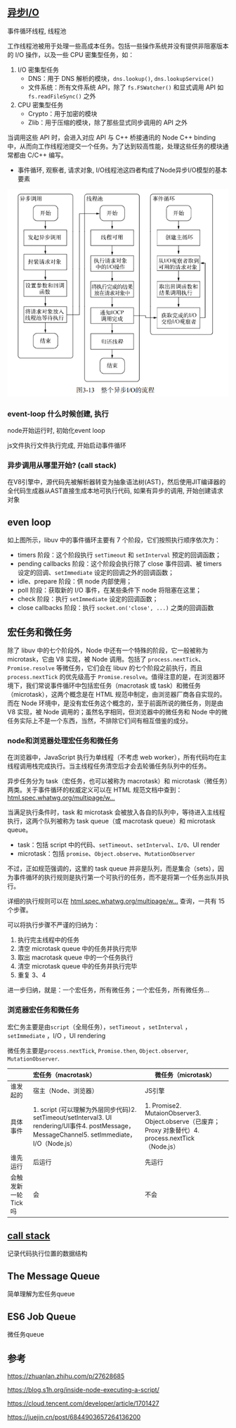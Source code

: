 ## [异步I/O](../../../深入浅出Node.js.pdf)

事件循环线程, 线程池



工作线程池被用于处理一些高成本任务。包括一些操作系统并没有提供非阻塞版本的 I/O 操作，以及一些 CPU 密集型任务，如：

1. I/O 密集型任务
   - DNS：用于 DNS 解析的模块，`dns.lookup()`, `dns.lookupService()`
   - 文件系统：所有文件系统 API，除了 `fs.FSWatcher()` 和显式调用 API 如 `fs.readFileSync()` 之外
2. CPU 密集型任务
   - Crypto：用于加密的模块
   - Zlib：用于压缩的模块，除了那些显式同步调用的 API 之外

当调用这些 API 时，会进入对应 API 与 C++ 桥接通讯的 Node C++ binding 中，从而向工作线程池提交一个任务。为了达到较高性能，处理这些任务的模块通常都由 C/C++ 编写。



* 事件循环, 观察者, 请求对象, I/O线程池这四者构成了Node异步I/O模型的基本要素

![](event-loop-总结-imgs/20210416122232.png)

### event-loop 什么时候创建, 执行

node开始运行时, 初始化event loop

js文件执行文件执行完成, 开始启动事件循环



### 异步调用从哪里开始? (call stack)

在V8引擎中，源代码先被解析器转变为抽象语法树(AST)，然后使用JIT编译器的全代码生成器从AST直接生成本地可执行代码, 如果有异步的调用, 开始创建请求对象

## even loop

如上图所示，libuv 中的事件循环主要有 7 个阶段，它们按照执行顺序依次为：

- timers 阶段：这个阶段执行 `setTimeout` 和 `setInterval` 预定的回调函数；
- pending callbacks 阶段：这个阶段会执行除了 close 事件回调、被 timers 设定的回调、`setImmediate` 设定的回调之外的回调函数；
- idle、prepare 阶段：供 node 内部使用；
- poll 阶段：获取新的 I/O 事件，在某些条件下 node 将阻塞在这里；
- check 阶段：执行 `setImmediate` 设定的回调函数；
- close callbacks 阶段：执行 `socket.on('close', ...)` 之类的回调函数

## 宏任务和微任务

除了 libuv 中的七个阶段外，Node 中还有一个特殊的阶段，它一般被称为 microtask，它由 V8 实现，被 Node 调用。包括了 `process.nextTick`、`Promise.resolve` 等微任务，它们会在 libuv 的七个阶段之前执行，而且 `process.nextTick` 的优先级高于 `Promise.resolve`。值得注意的是，在浏览器环境下，我们常说事件循环中包括宏任务（macrotask 或 task）和微任务（microtask），这两个概念是在 HTML 规范中制定，由浏览器厂商各自实现的。而在 Node 环境中，是没有宏任务这个概念的，至于前面所说的微任务，则是由 V8 实现，被 Node 调用的；虽然名字相同，但浏览器中的微任务和 Node 中的微任务实际上不是一个东西，当然，不排除它们间有相互借鉴的成分。

### node和浏览器处理宏任务和微任务

在浏览器中，JavaScript 执行为单线程（不考虑 web worker），所有代码均在主线程调用栈完成执行。当主线程任务清空后才会去轮循任务队列中的任务。

异步任务分为 task（宏任务，也可以被称为 macrotask）和 microtask（微任务）两类。关于事件循环的权威定义可以在 HTML 规范文档中查到：[html.spec.whatwg.org/multipage/w…](https://html.spec.whatwg.org/multipage/webappapis.html#event-loops。)

当满足执行条件时，task 和 microtask 会被放入各自的队列中，等待进入主线程执行，这两个队列被称为 task queue（或 macrotask queue）和 microtask queue。

- task：包括 script 中的代码、`setTimeout`、`setInterval`、`I/O`、UI render
- microtask：包括 `promise`、`Object.observe`、`MutationObserver`

不过，正如规范强调的，这里的 task queue 并非是队列，而是集合（sets），因为事件循环的执行规则是执行第一个可执行的任务，而不是将第一个任务出队并执行。

详细的执行规则可以在 [html.spec.whatwg.org/multipage/w…](https://html.spec.whatwg.org/multipage/webappapis.html#event-loop-processing-model) 查询，一共有 15 个步骤。

可以将执行步骤不严谨的归纳为：

1. 执行完主线程中的任务
2. 清空 microtask queue 中的任务并执行完毕
3. 取出 macrotask queue 中的一个任务执行
4. 清空 microtask queue 中的任务并执行完毕
5. 重复 3、4

进一步归纳，就是：一个宏任务，所有微任务；一个宏任务，所有微任务...

### 浏览器宏任务和微任务

宏仁务主要是由`script`（全局任务），`setTimeout` ，`setInterval` ，`setImmediate` ，I/O ，UI rendering

微任务主要是`process.nextTick`, `Promise.then`, `Object.observer`, `MutationObserver`.



|                    | 宏任务（macrotask）                                          | 微任务（microtask）                                          |
| :----------------- | :----------------------------------------------------------- | ------------------------------------------------------------ |
| 谁发起的           | 宿主（Node、浏览器）                                         | JS引擎                                                       |
| 具体事件           | 1. script (可以理解为外层同步代码)2. setTimeout/setInterval3. UI rendering/UI事件4. postMessage，MessageChannel5. setImmediate，I/O（Node.js） | 1. Promise2. MutaionObserver3. Object.observe（已废弃；Proxy 对象替代）4. process.nextTick（Node.js） |
| 谁先运行           | 后运行                                                       | 先运行                                                       |
| 会触发新一轮Tick吗 | 会                                                           | 不会                                                         |



## [call stack](./event-loop-事件循环.md)

记录代码执行位置的数据结构

## The Message Queue

简单理解为宏任务queue

## ES6 Job Queue

微任务queue

## 参考
<https://zhuanlan.zhihu.com/p/27628685>

https://blog.s1h.org/inside-node-executing-a-script/

https://cloud.tencent.com/developer/article/1701427

https://juejin.cn/post/6844903657264136200
